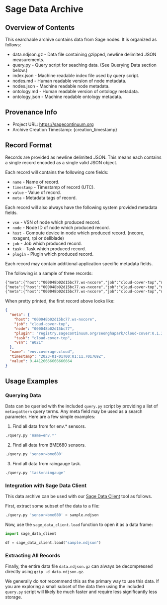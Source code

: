 # Sage Data Archive

## Overview of Contents

This searchable archive contains data from Sage nodes. It is organized as follows:

* data.ndjson.gz - Data file containing gzipped, newline delimited JSON measurements.
* query.py - Query script for seaching data. (See Querying Data section below.)
* index.json - Machine readable index file used by query script.
* nodes.md - Human readable version of node metadata.
* nodes.json - Machine readable node metadata.
* ontology.md - Human readable version of ontology metadata.
* ontology.json - Machine readable ontology metadata.

## Provenance Info

* Project URL: https://sagecontinuum.org
* Archive Creation Timestamp: {creation_timestamp}

## Record Format

Records are provided as newline delimited JSON. This means each contains a single record encoded as a single valid JSON object.

Each record will contains the following core fields:

* `name` - Name of record.
* `timestamp` - Timestamp of record (UTC).
* `value` - Value of record.
* `meta` - Metadata tags of record.

Each record will also always have the following system provided metadata fields.

* `vsn` - VSN of node which produced record.
* `node` - Node ID of node which produced record.
* `host` - Compute device in node which produced record. (nxcore, nxagent, rpi or dellblade)
* `job` - Job which produced record.
* `task` - Task which produced record.
* `plugin` - Plugin which produced record.

Each record may contain additional application specific metadata fields.

The following is a sample of three records:

```txt
{"meta":{"host":"000048b02d15bc77.ws-nxcore","job":"cloud-cover-top","node":"000048b02d15bc77","plugin":"registry.sagecontinuum.org/seonghapark/cloud-cover:0.1.3","task":"cloud-cover-top","vsn":"W021"},"name":"env.coverage.cloud","timestamp":"2023-01-01T00:01:11.701769Z","value":0.44126666666666664}
{"meta":{"host":"000048b02d15bc77.ws-nxcore","job":"cloud-cover-top","node":"000048b02d15bc77","plugin":"registry.sagecontinuum.org/seonghapark/cloud-cover:0.1.3","task":"cloud-cover-top","vsn":"W021"},"name":"env.coverage.cloud","timestamp":"2023-01-01T00:10:42.471485Z","value":0.9982666666666666}
{"meta":{"host":"000048b02d15bc77.ws-nxcore","job":"cloud-cover-top","node":"000048b02d15bc77","plugin":"registry.sagecontinuum.org/seonghapark/cloud-cover:0.1.3","task":"cloud-cover-top","vsn":"W021"},"name":"env.coverage.cloud","timestamp":"2023-01-01T00:27:29.454493Z","value":0.9987555555555555}
```

When pretty printed, the first record above looks like:

```json
{
  "meta": {
    "host": "000048b02d15bc77.ws-nxcore",
    "job": "cloud-cover-top",
    "node": "000048b02d15bc77",
    "plugin": "registry.sagecontinuum.org/seonghapark/cloud-cover:0.1.3",
    "task": "cloud-cover-top",
    "vsn": "W021"
  },
  "name": "env.coverage.cloud",
  "timestamp": "2023-01-01T00:01:11.701769Z",
  "value": 0.44126666666666664
}
```

## Usage Examples

### Querying Data

Data can be queried with the included `query.py` script by providing a list of `meta=pattern` query terms. Any meta field may be used as a search parameter. Here are a few simple examples:

1. Find all data from for env.* sensors.

```sh
./query.py 'name=env.*'
```

2. Find all data from BME680 sensors.

```sh
./query.py 'sensor=bme680'
```

3. Find all data from raingauge task.

```sh
./query.py 'task=raingauge'
```

### Integration with Sage Data Client

This data archive can be used with our [Sage Data Client](https://github.com/sagecontinuum/sage-data-client) tool as follows.

First, extract some subset of the data to a file:

```sh
./query.py 'sensor=bme680' > sample.ndjson
```

Now, use the `sage_data_client.load` function to open it as a data frame:

```python
import sage_data_client

df = sage_data_client.load("sample.ndjson")
```

### Extracting All Records

Finally, the entire data file `data.ndjson.gz` can always be decompressed directly using `gzip -d data.ndjson.gz`.

We generally do *not* recommend this as the primary way to use this data. If you are exploring a small subset of the
data then using the included `query.py` script will likely be much faster and require less significantly less storage.
